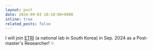 ```yaml
---
layout: post
date: 2024-09-03 10:10:00+0900
inline: true
related_posts: false
---
```


I will join <a href="https://www.etri.re.kr/eng/sub6/sub6_01020101.etri?departCode=93&departInfoCode=214">ETRI</a> (a national lab in South Korea) in Sep. 2024 as a Post-master's Researcher! :sparkles:
